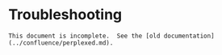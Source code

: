 Troubleshooting
===============

```{todo}
This document is incomplete.  See the [old documentation](../confluence/perplexed.md).
```

